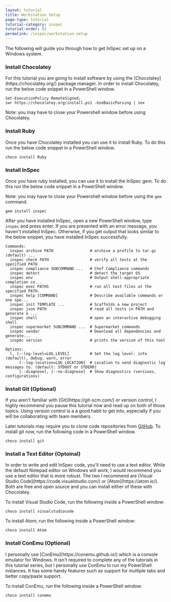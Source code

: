 ```yaml
---
layout: tutorial
title: Workstation Setup
page-type: tutorial
tutorial-category: inspec
tutorial-order: 02
permalink: /inspec/workstation-setup
---
```


The following will guide you through how to get InSpec set up on a Windows system.

<h3>Install Chocolatey</h3>
For this tutorial you are going to install software by using the [Chocolatey](https://chocolatey.org/) package manager. In order to install Chocolatey, run the below code snippet in a PowerShell window.

```
Set-ExecutionPolicy RemoteSigned;
iwr https://chocolatey.org/install.ps1 -UseBasicParsing | iex
```
Note: you may have to close your Powershell window before using Chocolatey.

<h3>Install Ruby</h3>
Once you have Chocolatey installed you can use it to install Ruby. To do this run the below code snippet in a PowerShell window.

```
choco install Ruby
```

<h3>Install InSpec</h3>
Once you have ruby installed, you can use it to install the InSpec gem. To do this run the below code snippet in a PowerShell window.

Note: you may have to close your Powershell window before using the `gem` command.
```
gem install inspec
```

After you have installed InSpec, open a new PowerShell window, type `inspec` and press enter. If you are presented with an error message, you haven't installed InSpec. Otherwise, if you get output that looks similar to the below snippet, you have installed InSpec successfully.

```
Commands:
  inspec archive PATH                # archive a profile to tar.gz (default) ...
  inspec check PATH                  # verify all tests at the specified PATH
  inspec compliance SUBCOMMAND ...   # Chef Compliance commands
  inspec detect                      # detect the target OS
  inspec env                         # Output shell-appropriate completion co...
  inspec exec PATHS                  # run all test files at the specified PATH.
  inspec help [COMMAND]              # Describe available commands or one spe...
  inspec init TEMPLATE ...           # Scaffolds a new project
  inspec json PATH                   # read all tests in PATH and generate a ...
  inspec shell                       # open an interactive debugging shell
  inspec supermarket SUBCOMMAND ...  # Supermarket commands
  inspec vendor                      # Download all dependencies and generate...
  inspec version                     # prints the version of this tool

Options:
  l, [--log-level=LOG_LEVEL]         # Set the log level: info (default), debug, warn, error
      [--log-location=LOG_LOCATION]  # Location to send diagnostic log messages to. (default: STDOUT or STDERR)
      [--diagnose], [--no-diagnose]  # Show diagnostics (versions, configurations)
```

<h3>Install Git (Optional)</h3>
If you aren't familiar with [Git](https://git-scm.com/) or version control, I highly recommend you pause this tutorial now and read up on both of those topics. Using version control is a a good habit to get into, especially if you will be collaborating with team members.

Later tutorials may require you to clone code repositories from [GitHub](www.github.com). To install git now, run the following code in a PowerShell window.

```
choco install git
```

<h3>Install a Text Editor (Optoinal)</h3>
In order to write and edit InSpec code, you'll need to use a text editor. While the default Notepad editor on Windows will work, I would recommend you use a text editor that is more robust. The two I recommend are [Visual Studio Code](https://code.visualstudio.com/) or [Atom](https://atom.io/). Both are free and open source and you can install either of these with Chocolatey.

To install Visual Studio Code, run the following inside a PowerShell window:
```
choco install visualstudiocode
```

To install Atom, run the following inside a PowerShell window:
```
choco install Atom
```

<h3>Install ConEmu (Optional)</h3>
I personally use [ConEmu](https://conemu.github.io/) which is a console emulator for Windows. It isn't required to complete any of the tutorials in this tutorial series, but I personally use ConEmu to run my PowerShell instances. It has some handy features such as support for multiple tabs and better copy/paste support.

To install ConEmu, run the following inside a PowerShell window:
```
choco install conemu
```
